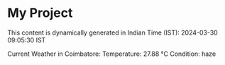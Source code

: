 # My Project

This content is dynamically generated in Indian Time (IST): 2024-03-30 09:05:30 IST


Current Weather in Coimbatore:
Temperature: 27.88 °C
Condition: haze
